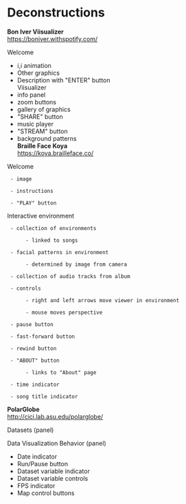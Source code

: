 # Deconstructions

**Bon Iver Viisualizer**  
https://boniver.withspotify.com/

Welcome
- i,i animation
- Other graphics
- Description with "ENTER" button  
Viisualizer
- info panel
- zoom buttons
- gallery of graphics
- "SHARE" button
- music player
- "STREAM" button
- background patterns  
**Braille Face Koya**  
https://koya.brailleface.co/

Welcome

     - image

     - instructions

     - "PLAY" button


Interactive environment

     - collection of environments

          - linked to songs

     - facial patterns in environment

          - determined by image from camera

     - collection of audio tracks from album

     - controls

          - right and left arrows move viewer in environment

          - mouse moves perspective

     - pause button

     - fast-forward button

     - rewind button

     - "ABOUT" button

          - links to "About" page

     - time indicator

     - song title indicator
     
**PolarGlobe**  
http://cici.lab.asu.edu/polarglobe/

Datasets (panel)
  
Data Visualization Behavior (panel)
- Date indicator
- Run/Pause button
- Dataset variable indicator
- Dataset variable controls
- FPS indicator
- Map control buttons

